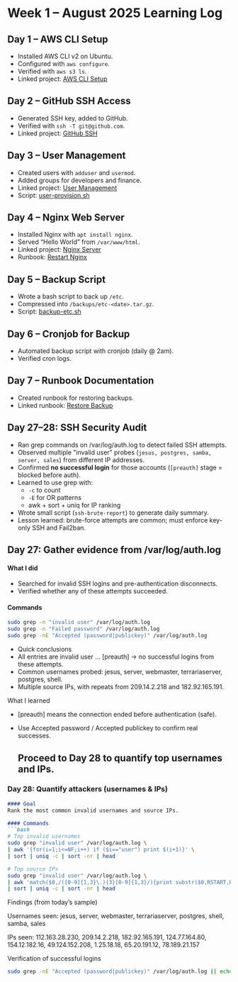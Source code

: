 
# Week 1 – August 2025 Learning Log

## Day 1 – AWS CLI Setup
- Installed AWS CLI v2 on Ubuntu.
- Configured with `aws configure`.
- Verified with `aws s3 ls`.
- Linked project: [AWS CLI Setup](../projects/aws-cli-setup.md)

## Day 2 – GitHub SSH Access
- Generated SSH key, added to GitHub.
- Verified with `ssh -T git@github.com`.
- Linked project: [GitHub SSH](../projects/github-ssh.md)

## Day 3 – User Management
- Created users with `adduser` and `usermod`.
- Added groups for developers and finance.
- Linked project: [User Management](../projects/user-management.md)
- Script: [user-provision.sh](../scripts/user-provision.sh)

## Day 4 – Nginx Web Server
- Installed Nginx with `apt install nginx`.
- Served “Hello World” from `/var/www/html`.
- Linked project: [Nginx Server](../projects/nginx-server.md)
- Runbook: [Restart Nginx](../runbooks/restart-nginx.md)

## Day 5 – Backup Script
- Wrote a bash script to back up `/etc`.
- Compressed into `/backups/etc-<date>.tar.gz`.
- Script: [backup-etc.sh](../scripts/backup-etc.sh)

## Day 6 – Cronjob for Backup
- Automated backup script with cronjob (daily @ 2am).
- Verified cron logs.

## Day 7 – Runbook Documentation
- Created runbook for restoring backups.
- Linked runbook: [Restore Backup](../runbooks/restore-backup.md)

## Day 27–28: SSH Security Audit
- Ran grep commands on /var/log/auth.log to detect failed SSH attempts.
- Observed multiple "invalid user" probes (`jesus, postgres, samba, server, sales`) from different IP addresses.
- Confirmed **no successful login** for those accounts (`[preauth]` stage = blocked before auth).
- Learned to use grep with:
  - `-c` to count
  - `-E` for OR patterns
  - awk + sort + uniq for IP ranking
- Wrote small script (`ssh-brute-report`) to generate daily summary.
- Lesson learned: brute-force attempts are common; must enforce key-only SSH and Fail2ban.

## Day 27: Gather evidence from /var/log/auth.log
#### What I did
- Searched for invalid SSH logins and pre-authentication disconnects.
- Verified whether any of these attempts succeeded.

#### Commands
```bash
sudo grep -n "invalid user" /var/log/auth.log
sudo grep -n "Failed password" /var/log/auth.log
sudo grep -nE "Accepted (password|publickey)" /var/log/auth.log
```
- Quick conclusions
- All entries are invalid user … [preauth] → no successful logins from these attempts.
- Common usernames probed: jesus, server, webmaster, terrariaserver, postgres, shell.
- Multiple source IPs, with repeats from 209.14.2.218 and 182.92.165.191.

What I learned

- [preauth] means the connection ended before authentication (safe).

- Use Accepted password / Accepted publickey to confirm real successes.

  ## Proceed to Day 28 to quantify top usernames and IPs.
  
### Day 28: Quantify attackers (usernames & IPs)
```markdown
#### Goal
Rank the most common invalid usernames and source IPs.

#### Commands
```bash
# Top invalid usernames
sudo grep "invalid user" /var/log/auth.log \
| awk '{for(i=1;i<=NF;i++) if ($i=="user") print $(i+1)}' \
| sort | uniq -c | sort -nr | head

# Top source IPs
sudo grep "invalid user" /var/log/auth.log \
| awk 'match($0,/([0-9]{1,3}\.){3}[0-9]{1,3}/){print substr($0,RSTART,RLENGTH)}' \
| sort | uniq -c | sort -nr | head
```
Findings (from today’s sample)

Usernames seen: jesus, server, webmaster, terrariaserver, postgres, shell, samba, sales

IPs seen: 112.163.28.230, 209.14.2.218, 182.92.165.191, 124.77.164.80, 154.12.182.16, 49.124.152.208, 1.25.18.18, 65.20.191.12, 78.189.21.157

Verification of successful logins
```bash
sudo grep -nE "Accepted (password|publickey)" /var/log/auth.log || echo "No accepted logins found in window"
```
